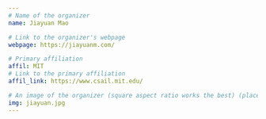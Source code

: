 ```yaml
---
# Name of the organizer
name: Jiayuan Mao

# Link to the organizer's webpage
webpage: https://jiayuanm.com/

# Primary affiliation
affil: MIT
# Link to the primary affiliation
affil_link: https://www.csail.mit.edu/

# An image of the organizer (square aspect ratio works the best) (place in the `assets/img/organizers` directory)
img: jiayuan.jpg
---
```

